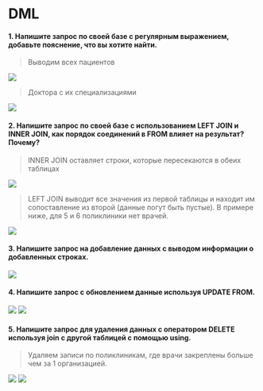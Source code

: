 # DML
#### 1. Напишите запрос по своей базе с регулярным выражением, добавьте пояснение, что вы хотите найти.
> Выводим всех пациентов
<image src="https://github.com/ArinichElena/DML/blob/main/select.png">
  
> Доктора с их специализациями
<image src="https://github.com/ArinichElena/DML/blob/main/select%20left.png">
  
#### 2. Напишите запрос по своей базе с использованием LEFT JOIN и INNER JOIN, как порядок соединений в FROM влияет на результат? Почему?
> INNER JOIN оставляет строки, которые пересекаются в обеих таблицах
<image src="https://github.com/ArinichElena/DML/blob/main/select%20left%202.png">
  
> LEFT JOIN выводит все значения из первой таблицы и находит им сопоставление из второй (данные погут быть пустые). В примере ниже, для 5 и 6 поликлиники нет врачей.
<image src="https://github.com/ArinichElena/DML/blob/main/select%20inner.png">
  
#### 3. Напишите запрос на добавление данных с выводом информации о добавленных строках.
<image src="https://github.com/ArinichElena/DML/blob/main/insert%20returning.png">
  
#### 4. Напишите запрос с обновлением данные используя UPDATE FROM.
<image src="https://github.com/ArinichElena/DML/blob/main/update%20from.png">
<image src="https://github.com/ArinichElena/DML/blob/main/update%20from%202.png">
  
#### 5. Напишите запрос для удаления данных с оператором DELETE используя join с другой таблицей с помощью using.
> Удаляем записи по поликлиникам, где врачи закреплены больше чем за 1 организацией.
<image src="https://github.com/ArinichElena/DML/blob/main/delete%20join.png">
<image src="https://github.com/ArinichElena/DML/blob/main/delete%20join%202.png">

